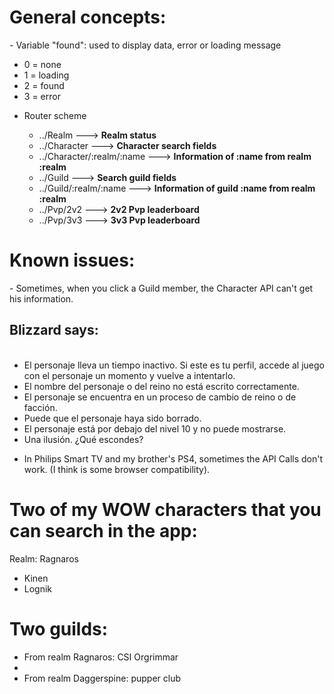 <h1>General concepts:</h1>
- Variable "found": used to display data, error or loading message

  <ul>
    <li>0 = none</li>
    <li>1 = loading</li>
    <li>2 = found</li>
    <li>3 = error</li>
  </ul>

- Router scheme

  <ul>
    <li>../Realm ---> <strong>Realm status</strong></li>
    <li>../Character ---> <strong>Character search fields</strong></li>
    <li>../Character/:realm/:name ---> <strong>Information of :name from realm :realm</strong></li>
    <li>../Guild ---> <strong>Search guild fields</strong></li>
    <li>../Guild/:realm/:name ---> <strong>Information of guild :name from realm :realm</strong></li>
    <li>../Pvp/2v2 ---> <strong>2v2 Pvp leaderboard</strong></li>
    <li>../Pvp/3v3 ---> <strong>3v3 Pvp leaderboard</strong></li>
  </ul>

<h1>Known issues:</h1>
- Sometimes, when you click a Guild member, the Character API can't get his information.
<p>
  <h2>Blizzard says:</h2> 
  <ul>
  <br>
    <li>El personaje lleva un tiempo inactivo. Si este es tu perfil, accede al juego con el personaje un momento y vuelve a intentarlo.</li>
    <li>El nombre del personaje o del reino no está escrito correctamente.</li>
    <li>El personaje se encuentra en un proceso de cambio de reino o de facción.</li>
    <li>Puede que el personaje haya sido borrado.</li>
    <li>El personaje está por debajo del nivel 10 y no puede mostrarse.</li>
    <li>Una ilusión. ¿Qué escondes?</li>
  </ul>
</p>

- In Philips Smart TV and my brother's PS4, sometimes the API Calls don't work. (I think is some browser compatibility).


<h1>Two of my WOW characters that you can search in the app:</h1>
Realm: Ragnaros
<ul>
  <li>Kinen</li>
  <li>Lognik</li>
</ul>

<h1>Two guilds:</h1>
<ul>
 <li>From realm Ragnaros: CSI Orgrimmar<li>
 <li>From realm Daggerspine: pupper club</li>
</ul>
